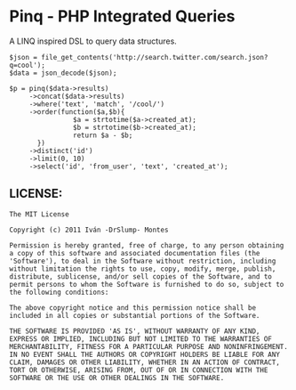 Pinq - PHP Integrated Queries
=============================

A LINQ inspired DSL to query data structures.


    $json = file_get_contents('http://search.twitter.com/search.json?q=cool');
    $data = json_decode($json);

    $p = pinq($data->results)
         ->concat($data->results)
         ->where('text', 'match', '/cool/')
         ->order(function($a,$b){
                    $a = strtotime($a->created_at);
                    $b = strtotime($b->created_at);
                    return $a - $b;
           })
         ->distinct('id')
         ->limit(0, 10)
         ->select('id', 'from_user', 'text', 'created_at');
	

## LICENSE:

	The MIT License

	Copyright (c) 2011 Iván -DrSlump- Montes

	Permission is hereby granted, free of charge, to any person obtaining
	a copy of this software and associated documentation files (the
	'Software'), to deal in the Software without restriction, including
	without limitation the rights to use, copy, modify, merge, publish,
	distribute, sublicense, and/or sell copies of the Software, and to
	permit persons to whom the Software is furnished to do so, subject to
	the following conditions:

	The above copyright notice and this permission notice shall be
	included in all copies or substantial portions of the Software.

	THE SOFTWARE IS PROVIDED 'AS IS', WITHOUT WARRANTY OF ANY KIND,
	EXPRESS OR IMPLIED, INCLUDING BUT NOT LIMITED TO THE WARRANTIES OF
	MERCHANTABILITY, FITNESS FOR A PARTICULAR PURPOSE AND NONINFRINGEMENT.
	IN NO EVENT SHALL THE AUTHORS OR COPYRIGHT HOLDERS BE LIABLE FOR ANY
	CLAIM, DAMAGES OR OTHER LIABILITY, WHETHER IN AN ACTION OF CONTRACT,
	TORT OR OTHERWISE, ARISING FROM, OUT OF OR IN CONNECTION WITH THE
	SOFTWARE OR THE USE OR OTHER DEALINGS IN THE SOFTWARE.






	
